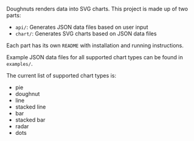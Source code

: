 Doughnuts renders data into SVG charts. This project is made up of two parts:
- `api/`: Generates JSON data files based on user input
- `chart/`: Generates SVG charts based on JSON data files

Each part has its own `README` with installation and running instructions.

Example JSON data files for all supported chart types can be found in
`examples/`.

The current list of supported chart types is:
- pie
- doughnut
- line
- stacked line
- bar
- stacked bar
- radar
- dots
